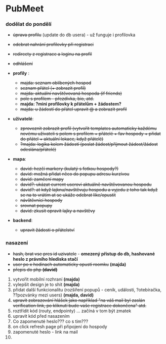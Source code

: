 # PubMeet
### dodělat do pondělí
- ~~úprava profilu~~ (update do db usera) - už funguje i profilovka
- ~~odebrat nahrání profilovky při registraci~~
- ~~redirecty z registrace a loginu na profil~~
- ~~odhlášení~~

- **profily** :
    - ~~majda: seznam oblíbených hospod~~
    - ~~seznam přátel (+ zobrazit profil)~~
    - ~~majda: aktuální navštěvovaná hospoda (if friends)~~
    - ~~pole s profilem - přezdívka, bio, atd.~~
    - **majda: ?mini profilovky k přátelům + žádostem?**
    - ~~majda: u žádostí do přátel upravit @ a zobrazit profil~~
 
- **uživatelé**:
    - ~~zprovoznit zobrazit profil (vytvořit templates automaticky každému novému uživateli s polem s profilem + přátelé + fav hospody + přidat do přátel + aktuální lokace, když přátelé)~~
    - ~~?majda: logika kolem žádostí (poslat žádost/přijmout žádost/žádost odeslána/přátelé)~~

- **mapa**:
    - ~~david: hezčí markery (kulatý s fotkou hospody?)~~
    - ~~david: možná přidat něco do popupu adresu kurzívou~~
    - ~~david: zamčení mapy~~
    - ~~david?: ukázat current userovi aktuálně navštěvovanou hospodu~~
    - ~~david?: at když lajknu/navštěvuju hospodu a vyjedu z toho tak když se na to vrátim at se ukáže odebrat like/opustit~~
    - ~~návštěvníci hospody~~
    - ~~srovnat popupy~~
    - ~~david: zkusit opravit lajky a navštěvy~~
- **backend**:
    - ~~upravit žádosti o přátelství~~


### nasazení
- ~~hash, brat vse pres id uzivatele~~ - **omezený přístup do db, hashované heslo z právního hlediska stačí**
- ~~user po x hodinach automaticky opusti roomku~~ **(majda)**
- ~~přepis do php **(david)**~~

1. vytvořit mobilní rozhraní **(majda)**
2. vylepšit design je to shit **(majda)**
3. přidat další funkcionalitu (rozšíření popupů - ceník, události, ?otebíračka, ??pozvánky mezi users) **(majda, david)**
4. ~~upravit zobrazování hlášek jako například "na váš mail byl zaslán verification link, po kliknutí bude vaše registrace dokončena" atd.~~
5. roztřídit kód (routy, endpointy) ... začíná v tom být zmatek
6. upravit kód před nasazením
7. Co zapomenuté heslo??? co s tim???
8. on click refresh page při připojení do hospody 
9. zapomenuté heslo - link na mail
10.

